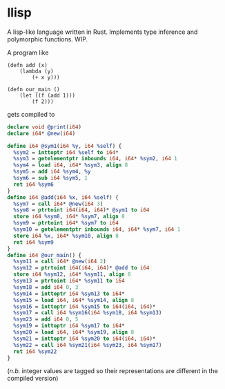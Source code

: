 # llisp

A lisp-like language written in Rust.  Implements type inference and polymorphic functions.  WIP.

A program like

```
(defn add (x)
    (lambda (y)
        (+ x y)))

(defn our_main ()
    (let ((f (add 1)))
        (f 2)))
```

gets compiled to

```llvm
declare void @print(i64)
declare i64* @new(i64)

define i64 @sym1(i64 %y, i64 %self) {
  %sym2 = inttoptr i64 %self to i64*
  %sym3 = getelementptr inbounds i64, i64* %sym2, i64 1
  %sym4 = load i64, i64* %sym3, align 8
  %sym5 = add i64 %sym4, %y
  %sym6 = sub i64 %sym5, 1
  ret i64 %sym6
}
define i64 @add(i64 %x, i64 %self) {
  %sym7 = call i64* @new(i64 3)
  %sym8 = ptrtoint i64(i64, i64)* @sym1 to i64
  store i64 %sym8, i64* %sym7, align 8
  %sym9 = ptrtoint i64* %sym7 to i64
  %sym10 = getelementptr inbounds i64, i64* %sym7, i64 1
  store i64 %x, i64* %sym10, align 8
  ret i64 %sym9
}
define i64 @our_main() {
  %sym11 = call i64* @new(i64 2)
  %sym12 = ptrtoint i64(i64, i64)* @add to i64
  store i64 %sym12, i64* %sym11, align 8
  %sym13 = ptrtoint i64* %sym11 to i64
  %sym18 = add i64 0, 3
  %sym14 = inttoptr i64 %sym13 to i64*
  %sym15 = load i64, i64* %sym14, align 8
  %sym16 = inttoptr i64 %sym15 to i64(i64, i64)*
  %sym17 = call i64 %sym16(i64 %sym18, i64 %sym13)
  %sym23 = add i64 0, 5
  %sym19 = inttoptr i64 %sym17 to i64*
  %sym20 = load i64, i64* %sym19, align 8
  %sym21 = inttoptr i64 %sym20 to i64(i64, i64)*
  %sym22 = call i64 %sym21(i64 %sym23, i64 %sym17)
  ret i64 %sym22
}
```
(_n.b._ integer values are tagged so their representations are different in the compiled version)
